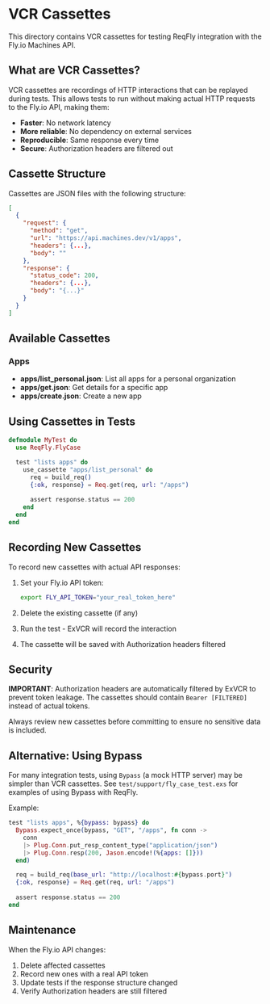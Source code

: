 # VCR Cassettes

This directory contains VCR cassettes for testing ReqFly integration with the Fly.io Machines API.

## What are VCR Cassettes?

VCR cassettes are recordings of HTTP interactions that can be replayed during tests. This allows tests to run without making actual HTTP requests to the Fly.io API, making them:

- **Faster**: No network latency
- **More reliable**: No dependency on external services
- **Reproducible**: Same response every time
- **Secure**: Authorization headers are filtered out

## Cassette Structure

Cassettes are JSON files with the following structure:

```json
[
  {
    "request": {
      "method": "get",
      "url": "https://api.machines.dev/v1/apps",
      "headers": {...},
      "body": ""
    },
    "response": {
      "status_code": 200,
      "headers": {...},
      "body": "{...}"
    }
  }
]
```

## Available Cassettes

### Apps

- **apps/list_personal.json**: List all apps for a personal organization
- **apps/get.json**: Get details for a specific app
- **apps/create.json**: Create a new app

## Using Cassettes in Tests

```elixir
defmodule MyTest do
  use ReqFly.FlyCase

  test "lists apps" do
    use_cassette "apps/list_personal" do
      req = build_req()
      {:ok, response} = Req.get(req, url: "/apps")
      
      assert response.status == 200
    end
  end
end
```

## Recording New Cassettes

To record new cassettes with actual API responses:

1. Set your Fly.io API token:
   ```bash
   export FLY_API_TOKEN="your_real_token_here"
   ```

2. Delete the existing cassette (if any)

3. Run the test - ExVCR will record the interaction

4. The cassette will be saved with Authorization headers filtered

## Security

**IMPORTANT**: Authorization headers are automatically filtered by ExVCR to prevent token leakage. The cassettes should contain `Bearer [FILTERED]` instead of actual tokens.

Always review new cassettes before committing to ensure no sensitive data is included.

## Alternative: Using Bypass

For many integration tests, using `Bypass` (a mock HTTP server) may be simpler than VCR cassettes. See `test/support/fly_case_test.exs` for examples of using Bypass with ReqFly.

Example:

```elixir
test "lists apps", %{bypass: bypass} do
  Bypass.expect_once(bypass, "GET", "/apps", fn conn ->
    conn
    |> Plug.Conn.put_resp_content_type("application/json")
    |> Plug.Conn.resp(200, Jason.encode!(%{apps: []}))
  end)

  req = build_req(base_url: "http://localhost:#{bypass.port}")
  {:ok, response} = Req.get(req, url: "/apps")
  
  assert response.status == 200
end
```

## Maintenance

When the Fly.io API changes:

1. Delete affected cassettes
2. Record new ones with a real API token
3. Update tests if the response structure changed
4. Verify Authorization headers are still filtered
